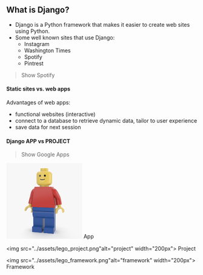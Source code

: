 ## What is Django?

- Django is a Python framework that makes it easier to create web sites using Python.
- Some well known sites that use Django:
  - Instagram
  - Washington Times
  - Spotify
  - Pintrest

> Show Spotify

#### Static sites vs. web apps

Advantages of web apps:

- functional websites (interactive)
- connect to a database to retrieve dynamic data, tailor to user experience
- save data for next session

#### Django APP vs PROJECT

> Show Google Apps

<img src="../assets/lego_man.png" alt="app" width="200px">
<span>App</span>

<img src="../assets/lego_project.png"alt="project" width="200px">
<span>Project</span>

<img src="../assets/lego_framework.png"alt="framework" width="200px">
<span>Framework</span>
